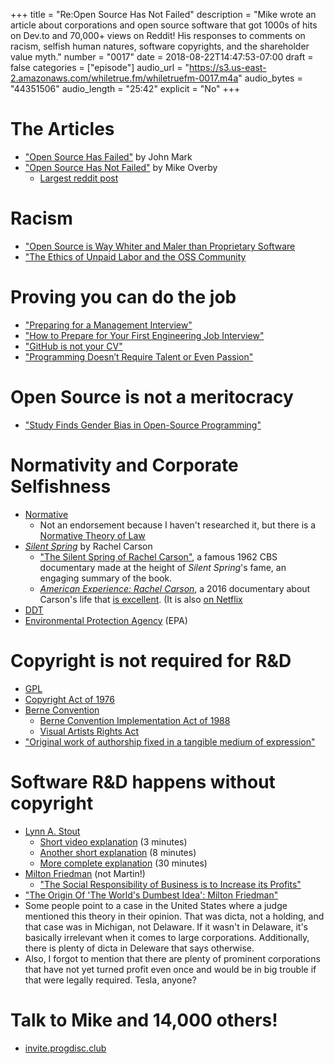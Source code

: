 +++
title = "Re:Open Source Has Not Failed"
description = "Mike wrote an article about corporations and open source software that got 1000s of hits on Dev.to and 70,000+ views on Reddit! His responses to comments on racism, selfish human natures, software copyrights, and the shareholder value myth."
number = "0017"
date = 2018-08-22T14:47:53-07:00
draft = false
categories = ["episode"]
audio_url = "https://s3.us-east-2.amazonaws.com/whiletrue.fm/whiletruefm-0017.m4a"
audio_bytes = "44351506"
audio_length = "25:42"
explicit = "No"
+++

# The Articles
* ["Open Source Has Failed"](https://medium.com/@johnmark/why-open-source-failed-6cae5d6a9f6) by John Mark
* ["Open Source Has Not Failed"](https://dev.to/lethargilistic/open-source-has-not-failed-dont-cover-up-corporate-abuse-of-open-source-3ffe) by Mike Overby
  * [Largest reddit post](https://www.reddit.com/r/programming/comments/987z7p/open_source_has_not_failed_dont_cover_up/)

# Racism
* ["Open Source is Way Whiter and Maler than Proprietary Software](https://readwrite.com/2013/12/11/open-source-diversity/)
* ["The Ethics of Unpaid Labor and the OSS Community](https://www.ashedryden.com/blog/the-ethics-of-unpaid-labor-and-the-oss-community)

# Proving you can do the job
* ["Preparing for a Management Interview"](https://www.oriontalent.com/military-job-seekers/transition-resources/interviewing/management-interview.aspx#Management-Interview-Questions)
* ["How to Prepare for Your First Engineering Job Interview"](https://www.theengineer.co.uk/prepare-engineering-job-interview/)
* ["GitHub is not your CV"](https://blog.jcoglan.com/2013/11/15/why-github-is-not-your-cv/)
* ["Programming Doesn’t Require Talent or Even Passion"](https://medium.com/@WordcorpGlobal/programming-doesnt-require-talent-or-even-passion-11422270e1e4)

# Open Source is not a meritocracy
* ["Study Finds Gender Bias in Open-Source Programming"](https://news.ncsu.edu/2017/05/gender-bias-in-programming-2017/)

# Normativity and Corporate Selfishness
* [Normative](https://en.wikipedia.org/wiki/Normative)
  * Not an endorsement because I haven't researched it, but there is a [Normative Theory of Law](http://scholarship.law.wm.edu/cgi/viewcontent.cgi?article=2772&context=wmlr)
* [*Silent Spring*](https://en.wikipedia.org/wiki/Silent_Spring) by Rachel Carson
  * ["The Silent Spring of Rachel Carson"](https://www.youtube.com/watch?v=c6fAP6Fjx-Y), a famous 1962 CBS documentary made at the height of *Silent Spring*'s fame, an engaging summary of the book.
  * [*American Experience: Rachel Carson*](http://www.pbs.org/wgbh/americanexperience/films/rachel-carson/), a 2016 documentary about Carson's life that [is excellent](https://letterboxd.com/lethargilistic/film/american-experience-rachel-carson/). (It is also [on Netflix](https://www.netflix.com/watch/80991258)
* [DDT](https://en.wikipedia.org/wiki/DDT)
* [Environmental Protection Agency](https://en.wikipedia.org/wiki/United_States_Environmental_Protection_Agency) (EPA)

# Copyright is not required for R&D
* [GPL](https://www.gnu.org/licenses/gpl.html)
* [Copyright Act of 1976](https://en.wikipedia.org/wiki/Copyright_Act_of_1976)
* [Berne Convention](https://en.wikipedia.org/wiki/Berne_Convention)
  * [Berne Convention Implementation Act of 1988](https://en.wikipedia.org/wiki/Berne_Convention_Implementation_Act_of_1988)
  * [Visual Artists Rights Act](https://en.wikipedia.org/wiki/Visual_Artists_Rights_Act)
* ["Original work of authorship fixed in a tangible medium of expression"](https://www.law.cornell.edu/uscode/text/17/102)

# Software R&D happens without copyright
* [Lynn A. Stout](https://en.wikipedia.org/wiki/Lynn_A._Stout)
  * [Short video explanation](https://www.youtube.com/watch?v=ZzztBF9nprA) (3 minutes)
  * [Another short explanation](https://www.youtube.com/watch?v=fMNuDZYiqTY) (8 minutes)
  * [More complete explanation](https://www.youtube.com/watch?v=s5Eoy988728&t=1192s) (30 minutes)
* [Milton Friedman](https://en.wikipedia.org/wiki/Milton_Friedman) (not Martin!)
  * ["The Social Responsibility of Business is to Increase its Profits"](https://www.colorado.edu/studentgroups/libertarians/issues/friedman-soc-resp-business.html)
* ["The Origin Of 'The World's Dumbest Idea': Milton Friedman"](https://www.forbes.com/sites/stevedenning/2013/06/26/the-origin-of-the-worlds-dumbest-idea-milton-friedman/#1131675c870e)
* Some people point to a case in the United States where a judge mentioned this
  theory in their opinion. That was dicta, not a holding, and that case was in
  Michigan, not Delaware. If it wasn't in Delaware, it's basically irrelevant
  when it comes to large corporations. Additionally, there is plenty of dicta in
  Deleware that says otherwise.
* Also, I forgot to mention that there are plenty of prominent corporations that
  have not yet turned profit even once and would be in big trouble if that were
  legally required. Tesla, anyone?

# Talk to Mike and 14,000 others!
* [invite.progdisc.club](https://invite.progdisc.club)
